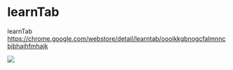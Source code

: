 # learnTab
learnTab 
https://chrome.google.com/webstore/detail/learntab/oooikkgbnogcfalmnncbjbhajhfmhajk

<img src="https://lh3.googleusercontent.com/57rlUpRXS5Xxvw7wVClj3w7VZHyp_epaeRNfAQdFK9661_kd9_xCkkpSHLFJ-bsbQIMaf8GvNg=s640-h400-e365-rw"/>
